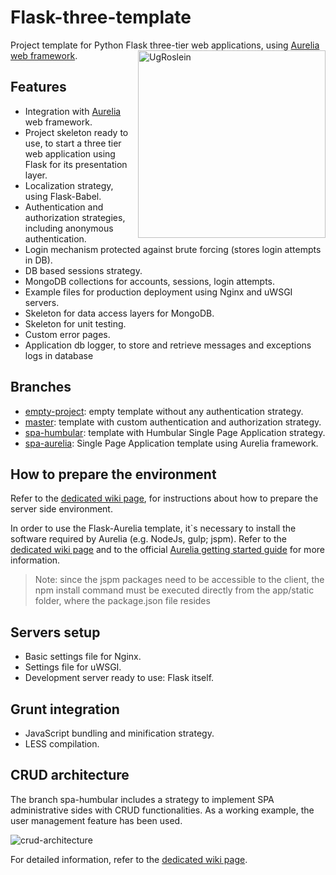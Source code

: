 # Flask-three-template
Project template for Python Flask three-tier web applications, using [Aurelia web framework](http://aurelia.io/).
<img src="http://ugrose.com/ug.png" width="300" height="300" alt="UgRoslein" title="UgRoslein - ugrose.com" align="right" />

## Features
* Integration with [Aurelia](http://aurelia.io/) web framework.
* Project skeleton ready to use, to start a three tier web application using Flask for its presentation layer.
* Localization strategy, using Flask-Babel.
* Authentication and authorization strategies, including anonymous authentication.
* Login mechanism protected against brute forcing (stores login attempts in DB).
* DB based sessions strategy.
* MongoDB collections for accounts, sessions, login attempts.
* Example files for production deployment using Nginx and uWSGI servers.
* Skeleton for data access layers for MongoDB.
* Skeleton for unit testing.
* Custom error pages.
* Application db logger, to store and retrieve messages and exceptions logs in database

## Branches
* [empty-project](https://github.com/RobertoPrevato/flask-three-template/tree/empty-project): empty template without any authentication strategy.
* [master](https://github.com/RobertoPrevato/flask-three-template/tree/master): template with custom authentication and authorization strategy.
* [spa-humbular](https://github.com/RobertoPrevato/flask-three-template/tree/spa-humbular): template with Humbular Single Page Application strategy.
* [spa-aurelia](https://github.com/RobertoPrevato/flask-three-template/tree/spa-aurelia): Single Page Application template using Aurelia framework.

## How to prepare the environment
Refer to the [dedicated wiki page](https://github.com/RobertoPrevato/flask-three-template/wiki/Preparing-the-environment), for instructions about how to prepare the server side environment.

In order to use the Flask-Aurelia template, it`s necessary to install the software required by Aurelia (e.g. NodeJs, gulp; jspm).
Refer to the [dedicated wiki page](https://github.com/RobertoPrevato/flask-three-template/wiki/Using-Aurelia)
and to the official [Aurelia getting started guide](http://aurelia.io/docs.html#/aurelia/framework/latest/doc/article/getting-started) for more information.
> Note: since the jspm packages need to be accessible to the client, the npm install command must be executed directly from the app/static folder, where the package.json file resides

## Servers setup
* Basic settings file for Nginx.
* Settings file for uWSGI.
* Development server ready to use: Flask itself.

## Grunt integration
* JavaScript bundling and minification strategy.
* LESS compilation.

## CRUD architecture
The branch spa-humbular includes a strategy to implement SPA administrative sides with CRUD functionalities.
As a working example, the user management feature has been used.

![crud-architecture](http://ugrose.com/content/demos/humbular/images/crud-architecture.gif)

For detailed information, refer to the [dedicated wiki page](https://github.com/RobertoPrevato/flask-three-template/wiki/CRUD-architecture-for-SPA).
